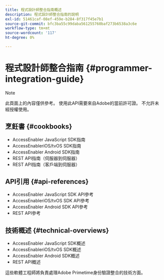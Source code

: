 ```yaml
---
title: 程式設計師整合指南概述
description: 程式設計師整合指南的說明
exl-id: 51461caf-08ef-459e-b284-8f317f45e7b1
source-git-commit: bfc3ba55c99daba561255760baf273b6538a3c6e
workflow-type: tm+mt
source-wordcount: '117'
ht-degree: 0%

---
```


# 程式設計師整合指南 {#programmer-integration-guide}


>[!NOTE]
>
>此頁面上的內容僅供參考。 使用此API需要來自Adobe的當前許可證。 不允許未經授權使用。

## 烹飪書 {#cookbooks}

* AccessEnabler JavaScript SDK指南 
* AccessEnableriOS/tvOS SDK指南
* AccessEnabler Android SDK指南
* REST API指南（伺服器到伺服器）
* REST API指南（客戶端到伺服器）

## API引用 {#api-references}

* AccessEnabler JavaScript SDK API參考
* AccessEnableriOS/tvOS SDK API參考
* AccessEnabler Android SDK API參考
* REST API參考

## 技術概述 {#technical-overviews}

* AccessEnabler JavaScript SDK概述
* AccessEnableriOS/tvOS SDK概述
* AccessEnabler Android SDK概述
* REST API概述

這些軟體工程師將負責處理Adobe Primetime身份驗證整合的技術方面。

<!--

>[!MORELIKETHIS]
>
>* Entitlement Flow
>* Programmer Use Cases
>* Error Reporting
>* Identifying Protected Resources
>* Temp Pass
>* Integrating the Media Token Verifier
>* User Metadata
>* Tracking Data in Adobe Primetime authentication
-->
